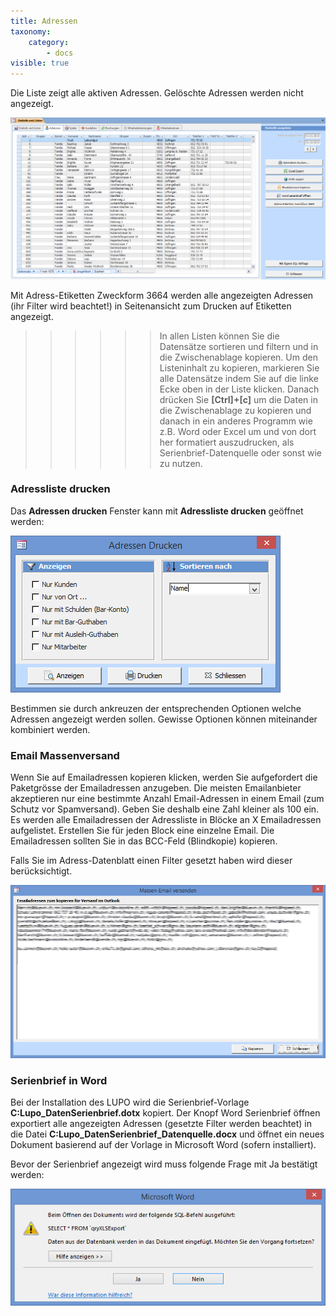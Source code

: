 ```yaml
---
title: Adressen
taxonomy:
    category:
        - docs
visible: true
---
```


Die Liste zeigt alle aktiven Adressen. Gelöschte Adressen werden nicht angezeigt.

![aktive-adressen](../../images/aktive-adressen.png)

Mit <span class="btn">Adress-Etiketten Zweckform 3664</span> werden alle angezeigten Adressen (ihr Filter wird beachtet!) in Seitenansicht zum Drucken auf Etiketten angezeigt.


>>>>>> In allen Listen können Sie die Datensätze sortieren und filtern und in die Zwischenablage kopieren. Um den Listeninhalt zu kopieren, markieren Sie alle Datensätze indem Sie auf die linke Ecke oben in der Liste klicken. Danach drücken Sie **[Ctrl]+[c]** um die Daten in die Zwischenablage zu kopieren und danach in ein anderes Programm wie z.B. Word oder Excel um und von dort her formatiert auszudrucken, als Serienbrief-Datenquelle oder sonst wie zu nutzen.

### Adressliste drucken

Das **Adressen drucken** Fenster kann mit **Adressliste drucken** geöffnet werden:

![adressen-drucken](../../images/adressen-drucken.png)

Bestimmen sie durch ankreuzen der entsprechenden Optionen welche Adressen angezeigt werden sollen. Gewisse Optionen können miteinander kombiniert werden.

### Email Massenversand

Wenn Sie auf <span class="btn">Emailadressen</span> kopieren klicken, werden Sie aufgefordert die Paketgrösse der Emailadressen anzugeben. Die meisten Emailanbieter akzeptieren nur eine bestimmte Anzahl Email-Adressen in einem Email (zum Schutz vor Spamversand). Geben Sie deshalb eine Zahl kleiner als 100 ein. Es werden alle Emailadressen der Adressliste in Blöcke an X Emailadressen aufgelistet. Erstellen Sie für jeden Block eine einzelne Email. Die Emailadressen sollten Sie in das BCC-Feld (Blindkopie) kopieren.

Falls Sie im Adress-Datenblatt einen Filter gesetzt haben wird dieser berücksichtigt.

![massenemail-versenden](../../images/massenemail-versenden.png)

### Serienbrief in Word

Bei der Installation des LUPO wird die Serienbrief-Vorlage **C:Lupo_DatenSerienbrief.dotx** kopiert. Der Knopf Word Serienbrief öffnen exportiert alle angezeigten Adressen (gesetzte Filter werden beachtet) in die Datei **C:Lupo_DatenSerienbrief_Datenquelle.docx** und öffnet ein neues Dokument basierend auf der Vorlage in Microsoft Word (sofern installiert).

Bevor der Serienbrief angezeigt wird muss folgende Frage mit Ja bestätigt werden:

![serienbrief-anzeigen](../../images/serienbrief-anzeigen.png)